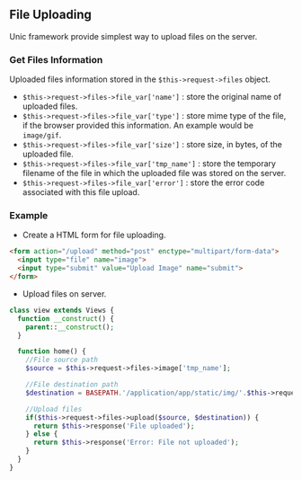 ## File Uploading

  Unic framework provide simplest way to upload files on the server.

### Get Files Information

  Uploaded files information stored in the `$this->request->files` object.

  - `$this->request->files->file_var['name']` : store the original name of uploaded files.
  - `$this->request->files->file_var['type']` : store mime type of the file, if the browser provided this information. An example would be `image/gif`.
  - `$this->request->files->file_var['size']` : store size, in bytes, of the uploaded file.
  - `$this->request->files->file_var['tmp_name']` : store the temporary filename of the file in which the uploaded file was stored on the server.
  - `$this->request->files->file_var['error']` : store the error code associated with this file upload.

### Example

  - Create a HTML form for file uploading.

```html
<form action="/upload" method="post" enctype="multipart/form-data">
  <input type="file" name="image">
  <input type="submit" value="Upload Image" name="submit">
</form>
```
  - Upload files on server.

```php
class view extends Views {
  function __construct() {
    parent::__construct();
  }

  function home() {
    //File source path
    $source = $this->request->files->image['tmp_name'];

    //File destination path
    $destination = BASEPATH.'/application/app/static/img/'.$this->request->files->image['name'];

    //Upload files
    if($this->request->files->upload($source, $destination)) {
      return $this->response('File uploaded');
    } else {
      return $this->response('Error: File not uploaded');
    }
  }
}
```
